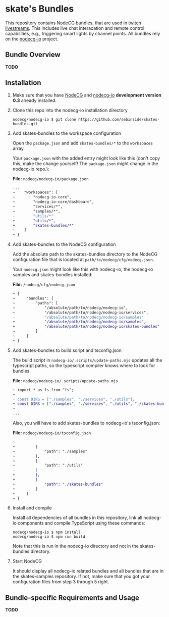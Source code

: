 # skate's Bundles

This repository contains [NodeCG](https://nodecg.dev) bundles, that are used in [twitch livestreams](https://skate702.tv).
This includes live chat interacation and remote control capabilities, e.g., triggering smart lights by channel points.
All bundles rely on the [nodecg-io](https://nodecg.io) project.

## Bundle Overview

**TODO**


## Installation

1. Make sure that you have [NodeCG](https://nodecg.dev) and [nodecg-io](https://nodecg.io) **development version 0.3** already installed.

2. Clone this repo into the nodecg-io installation directory

    ```shell
    nodecg/nodecg-io $ git clone https://github.com/sebinside/skates-bundles.git
    ```

3. Add skates-bundles to the workspace configuration

    Open the `package.json` and add `skates-bundles/*` to the `workspaces` array.

    Your `package.json` with the added entry might look like this (don't copy this, make the change yourself! The `package.json` might change in the nodecg-io repo.):

    **File:** `nodecg/nodecg-io/package.json`

    ```diff { .language-json}
    ...
    ~    "workspaces": [
    ~        "nodecg-io-core",
    ~        "nodecg-io-core/dashboard",
    ~        "services/*",
    ~        "samples/*",
    -        "utils/*"
    +        "utils/*",
    +        "skates-bundles/*"
    ~    ]
    ~ }
    ```

4. Add skates-bundles to the NodeCG configuration

    Add the absolute path to the skates-bundles directory to the NodeCG configuration file that is located at `path/to/nodecg/cfg/nodecg.json`.

    Your `nodecg.json` might look like this with nodecg-io, the nodecg-io samples and skates-bundles installed:

    **File:** `/nodecg/cfg/nodecg.json`

    ```diff
    ~ {
    ~     "bundles": {
    ~         "paths": [
    ~             "/absolute/path/to/nodecg/nodecg-io",
    ~             "/absolute/path/to/nodecg/nodecg-io/services",
    -             "/absolute/path/to/nodecg/nodecg-io/samples"
    +             "/absolute/path/to/nodecg/nodecg-io/samples",
    +             "/absolute/path/to/nodecg/nodecg-io/skates-bundles"
    ~         ]
    ~     }
    ~ }
    ```

5. Add skates-bundles to build script and tsconfig.json

    The build script in `nodecg-io/.scripts/update-paths.mjs` updates all the typescript paths, so the typescript compiler knows where to look for bundles.

    **File:** `nodecg/nodecg-io/.scripts/update-paths.mjs`

    ```diff
    ~ import * as fs from "fs";
    ~
    - const DIRS = ["./samples", "./services", "./utils"];
    + const DIRS = ["./samples", "./services", "./utils", "./skates-bundles"];
    ~
    ...
    ```

    Also, you will have to add skates-bundles to nodecg-io's tsconfig.json:

    **File:** `nodecg/nodecg-io/tsconfig.json`

    ```diff
    ~
    ~         {
    ~             "path": "./samples"
    ~         },
    ~         {
    ~             "path": "./utils"
    -         }
    +         },
    +         {
    +             "path": "./skates-bundles"
    +         }
    ~     ]
    ~ }
    ```

6. Install and compile

    Install all dependencies of all bundles in this repository, link all nodecg-io components and compile TypeScript using these commands:

    ```shell
    nodecg/nodecg-io $ npm install
    nodecg/nodecg-io $ npm run build
    ```

    Note that this is run in the nodecg-io directory and not in the skates-bundles directory.

7. Start NodeCG

    It should display all nodecg-io related bundles and all bundles that are in the skates-samples repository. If not, make sure that you got your configuration files from step 3 through 5 right.
    
## Bundle-specific Requirements and Usage

**TODO**

